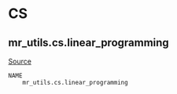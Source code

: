 
# CS
## mr_utils.cs.linear_programming

[Source](../master/mr_utils/cs/linear_programming.py)

```
NAME
    mr_utils.cs.linear_programming


```

